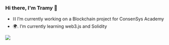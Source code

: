 ### Hi there, I'm Tramy 👋

- ⛓  I’m currently working on a Blockchain project for ConsenSys Academy
- 🌍. I’m currently learning web3.js and Solidity


![](https://komarev.com/ghpvc/?username=tramynn&color=6d8592&label=profile-views)

<!--
**tramynn/tramynn** is a ✨ _special_ ✨ repository because its `README.md` (this file) appears on your GitHub profile.

Here are some ideas to get you started:

- 🔭 I’m currently working on ...
- 🌱 I’m currently learning ...
- 👯 I’m looking to collaborate on ...
- 🤔 I’m looking for help with ...
- 💬 Ask me about ...
- 📫 How to reach me: ...
- 😄 Pronouns: ...
- ⚡ Fun fact: ...
-->
